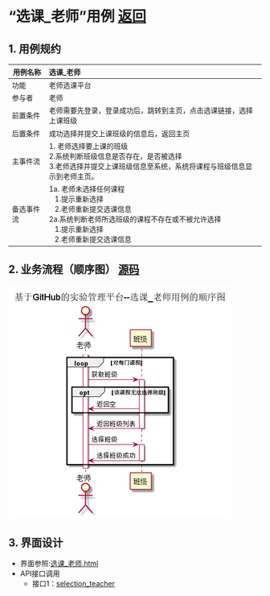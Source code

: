 ﻿
# “选课_老师”用例 [返回](../README.md)

## 1. 用例规约

|用例名称|选课_老师|
|-------|:-------------|
|功能|老师选课平台|
|参与者|老师|
|前置条件| 老师需要先登录，登录成功后，跳转到主页，点击选课链接，选择上课班级|
|后置条件|成功选择并提交上课班级的信息后，返回主页|
|主事件流| 1. 老师选择要上课的班级<br/>2.系统判断班级信息是否存在，是否被选择<br/>3.老师选择并提交上课班级信息至系统，系统将课程与班级信息显示到老师主页。|
|备选事件流|1a. 老师未选择任何课程 <br/>&nbsp;&nbsp; 1.提示重新选择 <br/> &nbsp;&nbsp; 2.老师重新提交选课信息 <br/>2a.系统判断老师所选班级的课程不存在或不被允许选择 <br/>&nbsp;&nbsp; 1.提示重新选择 <br/> &nbsp;&nbsp; 2.老师重新提交选课信息 |

## 2. 业务流程（顺序图） [源码](../src/sequence选课_老师.puml)
![sequence1](../sequence选课_老师.png) 

## 3. 界面设计
- 界面参照:[选课_老师.html](https://ssw383318348.github.io/is_analysis_pages/test6/选课_老师.html)
- API接口调用
    - 接口1：[selection_teacher](../接口/selection_teacher.md)

